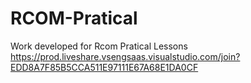 # RCOM-Pratical
Work developed for Rcom Pratical Lessons
https://prod.liveshare.vsengsaas.visualstudio.com/join?EDD8A7F85B5CCA511E97111E67A68E1DA0CF
